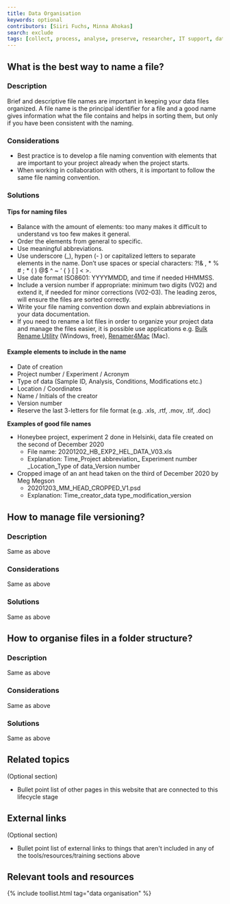 ```yaml
---
title: Data Organisation
keywords: optional
contributors: [Siiri Fuchs, Minna Ahokas]
search: exclude
tags: [collect, process, analyse, preserve, researcher, IT support, data manager]
---
```


## What is the best way to name a file?
 
### Description

Brief and descriptive file names are important in keeping your data files organized. A file name is the principal identifier for a file and a good name gives information what the file contains and helps in sorting them, but only if you have been consistent with the naming.

### Considerations

* Best practice is to develop a file naming convention with elements that are important to your project already when the project starts.
* When working in collaboration with others, it is important to follow the same file naming convention.

### Solutions

#### Tips for naming files
* Balance with the amount of elements: too many makes it difficult to understand vs too few makes it general.
* Order the elements from general to specific.
* Use meaningful abbreviations.
* Use underscore (_), hypen (- ) or capitalized letters to separate elements in the name. Don’t use spaces or special characters: ?!& , * % # ; * ( ) @$ ^ ~ ‘ { } [ ] < >.
* Use date format ISO8601: YYYYMMDD, and time if needed HHMMSS.
* Include a version number if appropriate: minimum two digits (V02) and extend it, if needed for minor corrections (V02-03). The leading zeros, will ensure the files are sorted correctly. 
* Write your file naming convention down and explain abbreviations in your data documentation.
* If you need to rename a lot files in order to organize your project data and manage the files easier, it is possible use applications e.g. [Bulk Rename Utility](https://www.bulkrenameutility.co.uk/) (Windows, free), [Renamer4Mac](https://renamer.com/) (Mac). 

#### Example elements to include in the name
* Date of creation
* Project number / Experiment / Acronym
* Type of data (Sample ID, Analysis, Conditions, Modifications etc.)
* Location / Coordinates
* Name / Initials of the creator
* Version number
* Reserve the last 3-letters for file format (e.g. .xls, .rtf, .mov, .tif, .doc)

**Examples of good file names**
* Honeybee project, experiment 2 done in Helsinki, data file created on the second of December 2020
  * File name: 20201202_HB_EXP2_HEL_DATA_V03.xls
  * Explanation: Time_Project abbreviation_ Experiment number _Location_Type of data_Version number
* Cropped image of an ant head taken on the third of December 2020 by Meg Megson
  * 20201203_MM_HEAD_CROPPED_V1.psd
  * Explanation: Time_creator_data type_modification_version

## How to manage file versioning?
 
### Description 
Same as above

### Considerations
Same as above

### Solutions
Same as above

## How to organise files in a folder structure?
 
### Description 
Same as above

### Considerations
Same as above

### Solutions
Same as above


## Related topics
(Optional section)
* Bullet point list of other pages in this website that are connected to this lifecycle stage

## External links
(Optional section)
* Bullet point list of external links to things that aren't included in any of the tools/resources/training sections above

## Relevant tools and resources

{% include toollist.html tag="data organisation" %}

